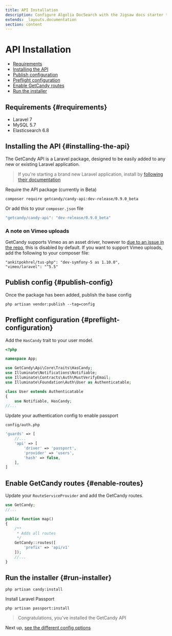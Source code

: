 ```yaml
---
title: API Installation
description: Configure Algolia DocSearch with the Jigsaw docs starter template
extends: _layouts.documentation
section: content
---
```


# API Installation

- [Requirements](#requirements)
- [Installing the API](#installing-the-api)
- [Publish configuration](#publish-config)
- [Preflight configuration](#preflight-configuration)
- [Enable GetCandy routes](#enable-routes)
- [Run the installer](#run-the-installer)

## Requirements {#requirements}

- Laravel 7
- MySQL 5.7
- Elasticsearch 6.8

## Installing the API {#installing-the-api}
The GetCandy API is a Laravel package, designed to be easily added to any new or existing Laravel application.

> If you're starting a brand new Laravel application, install by [following their documentation](https://laravel.com/docs/7.x)

Require the API package (currently in Beta)

```
composer require getcandy/candy-api:dev-release/0.9.0_beta
```

Or add this to your `composer.json` file

```javascript
"getcandy/candy-api": "dev-release/0.9.0_beta"
```

### A note on Vimeo uploads

GetCandy supports Vimeo as an asset driver, however to [due to an issue in the repo](https://github.com/vimeo/laravel/issues/74), this is disabled by default. If you want to support Vimeo uploads, add the following to your composer file:

```
"ankitpokhrel/tus-php": "dev-symfony-5 as 1.10.0",
"vimeo/laravel": "^5.5"
```

## Publish config {#publish-config}

Once the package has been added, publish the base config

```
php artisan vendor:publish --tag=config
```

## Preflight configuration {#preflight-configuration}

Add the `HasCandy` trait to your user model.

```php
<?php

namespace App;

use GetCandy\Api\Core\Traits\HasCandy;
use Illuminate\Notifications\Notifiable;
use Illuminate\Contracts\Auth\MustVerifyEmail;
use Illuminate\Foundation\Auth\User as Authenticatable;

class User extends Authenticatable
{
    use Notifiable, HasCandy;
//...
```

Update your authentication config to enable passport

`config/auth.php`

```php
'guards' => [
    //...
    'api' => [
        'driver' => 'passport',
        'provider' => 'users',
        'hash' => false,
    ],
]
```

## Enable GetCandy routes {#enable-routes}

Update your `RouteServiceProvider` and add the GetCandy routes.

```php
use GetCandy;
//...

public function map()
{
    /**
     * Adds all routes
     */
    GetCandy::routes([
        'prefix' => 'api/v1'
    ]);
    //...
}
```

## Run the installer {#run-installer}

```
php artisan candy:install
```

Install Laravel Passport

```
php artisan passport:install
```

> Congratulations, you've installed the GetCandy API

Next up, [see the different config options](/docs/api/configuration)